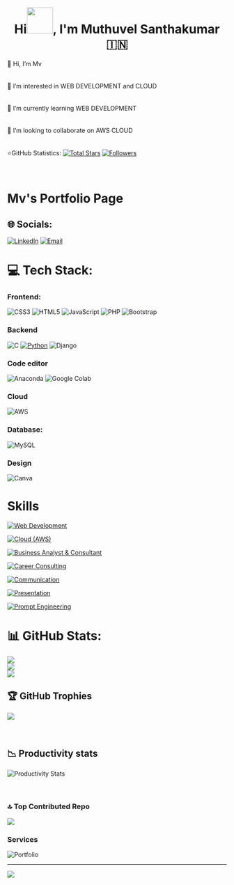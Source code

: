 <h1 align="center">Hi<img src="https://github.com/nixin72/nixin72/blob/master/wave.gif" height="60px">, I'm Muthuvel Santhakumar  🇮🇳</h1>
<p align="left">

👋 Hi, I’m Mv<br><br><br>
👀 I’m interested in  WEB DEVELOPMENT and CLOUD<br><br><br>
🌱 I’m currently learning WEB DEVELOPMENT<br><br><br>
💞️ I’m looking to collaborate on AWS CLOUD<br><br><br>
⭐GitHub Statistics: [![Total Stars](https://custom-icon-badges.herokuapp.com/badge/dynamic/json?logo=star&color=55960c&labelColor=488207&label=Stars&style=for-the-badge&query=%24.stars&url=https://api.github-star-counter.workers.dev/user/muthuvelsanthakumar)](https://github.com/muthuvelsanthakumar?tab=repositories&sort=stargazers)
[![Followers](https://custom-icon-badges.herokuapp.com/github/followers/muthuvelsanthakumar?color=236ad3&labelColor=1155ba&style=for-the-badge&logo=person-add&label=Follow&logoColor=white)](https://github.com/muthuvelsanthakumar?tab=followers)<br><br><br>




# Mv's Portfolio Page



## 🌐 Socials:
[![LinkedIn](https://img.shields.io/badge/LinkedIn-%230077B5.svg?logo=linkedin&logoColor=white)](https://linkedin.com/in/https://www.linkedin.com/in/muthuvel-santhakumar103/) 
[![Email](https://img.shields.io/badge/Email-%236A5ACD.svg?logo=gmail&logoColor=white&color=lavender)](mailto:muthuvelsanthakumar@gmail.com)

# 💻 Tech Stack:

### Frontend:
![CSS3](https://img.shields.io/badge/css3-%231572B6.svg?style=for-the-badge&logo=css3&logoColor=white)
![HTML5](https://img.shields.io/badge/html5-%23E34F26.svg?style=for-the-badge&logo=html5&logoColor=white) 
![JavaScript](https://img.shields.io/badge/javascript-%23323330.svg?style=for-the-badge&logo=javascript&logoColor=%23F7DF1E) 
![PHP](https://img.shields.io/badge/php-%23777BB4.svg?style=for-the-badge&logo=php&logoColor=white) 
![Bootstrap](https://img.shields.io/badge/bootstrap-%238511FA.svg?style=for-the-badge&logo=bootstrap&logoColor=white)


### Backend
![C](https://img.shields.io/badge/c-%2300599C.svg?style=for-the-badge&logo=c&logoColor=white)
[![Python](https://img.shields.io/badge/Python-FFD43B?style=for-the-badge&logo=python&logoColor=blue)](https://www.python.com/)
![Django](https://img.shields.io/badge/django-%23092E20.svg?style=for-the-badge&logo=django&logoColor=white)


### Code editor
![Anaconda](https://img.shields.io/badge/Anaconda-%2344A833.svg?style=for-the-badge&logo=anaconda&logoColor=white) 
![Google Colab](https://img.shields.io/badge/Google_Colab-25D366?style=for-the-badge&logo=google-colab&logoColor=white)

### Cloud
![AWS](https://img.shields.io/badge/AWS-%23FF9900.svg?style=for-the-badge&logo=amazon-aws&logoColor=white) 

### Database:
![MySQL](https://img.shields.io/badge/mysql-%2300000f.svg?style=for-the-badge&logo=mysql&logoColor=white) 

### Design
![Canva](https://img.shields.io/badge/Canva-%2300C4CC.svg?style=for-the-badge&logo=Canva&logoColor=white) 


# Skills
[![Web Development](https://img.shields.io/badge/Web%20Development-orange?style=for-the-badge&logo=html5&logoColor=white)](https://example.com/web-development)

[![Cloud (AWS)](https://img.shields.io/badge/Cloud-orange?style=for-the-badge&logo=cloud&logoColor=white)](https://example.com/cloud)

[![Business Analyst & Consultant](https://img.shields.io/badge/Business_Analyst-blue?style=for-the-badge&logo=chart.js&logoColor=white)](https://example.com/business_analyst)

[![Career Consulting](https://img.shields.io/badge/Career%20Consulting-orange?style=for-the-badge&logo=briefcase&logoColor=white)](https://example.com/career-consulting)

[![Communication](https://img.shields.io/badge/Communication-orange?style=for-the-badge&logo=communication&logoColor=white)](https://example.com/communication)

[![Presentation](https://img.shields.io/badge/Presentation-orange?style=for-the-badge&logo=presentation&logoColor=white)](https://example.com/presentation)

[![Prompt Engineering](https://img.shields.io/badge/Prompt_Engineering-orange?style=for-the-badge&logo=robot&logoColor=black&color=orange)](https://www.ibm.com/topics/prompt-engineering)


# 📊 GitHub Stats:
![](https://github-readme-stats.vercel.app/api?username=muthuvelsanthakumar&theme=dark&hide_border=false&include_all_commits=true&count_private=true)<br/>
![](https://github-readme-streak-stats.herokuapp.com/?user=muthuvelsanthakumar&theme=dark&hide_border=false)<br/>
![](https://github-readme-stats.vercel.app/api/top-langs/?username=muthuvelsanthakumar&theme=dark&hide_border=false&include_all_commits=true&count_private=true&layout=compact)

## 🏆 GitHub Trophies
![](https://github-profile-trophy.vercel.app/?username=muthuvelsanthakumar&theme=dark&no-frame=false&no-bg=false&margin-w=4)
<br><br><br>
## 📉 Productivity stats
 ![Productivity Stats](https://github-profile-summary-cards.vercel.app/api/cards/profile-details?username=muthuvelsanthakumar&theme=monokai)
 <br><br><br>


### 🔝 Top Contributed Repo
![](https://github-contributor-stats.vercel.app/api?username=muthuvelsanthakumar&limit=5&theme=dark&combine_all_yearly_contributions=true)

### Services
![Portfolio](https://img.shields.io/badge/Portfolio-%23000000.svg?style=for-the-badge&logo=firefox&logoColor=#FF7139)

---
[![](https://visitcount.itsvg.in/api?id=muthuvelsanthakumar&icon=0&color=0)](https://visitcount.itsvg.in)

<!-- Proudly created with GPRM ( https://gprm.itsvg.in ) -->

